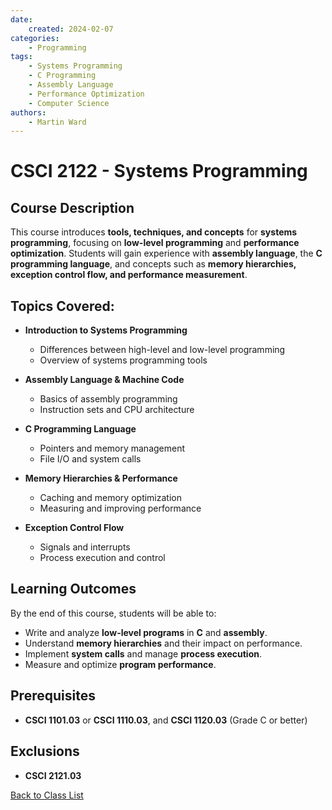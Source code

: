 ```yaml
---
date:
    created: 2024-02-07
categories:
    - Programming
tags:
    - Systems Programming
    - C Programming
    - Assembly Language
    - Performance Optimization
    - Computer Science
authors:
    - Martin Ward
---
```


# CSCI 2122 - Systems Programming

## Course Description
This course introduces **tools, techniques, and concepts** for **systems programming**, focusing on **low-level programming** and **performance optimization**. Students will gain experience with **assembly language**, the **C programming language**, and concepts such as **memory hierarchies, exception control flow, and performance measurement**.

## Topics Covered:
- **Introduction to Systems Programming**
  - Differences between high-level and low-level programming  
  - Overview of systems programming tools  

- **Assembly Language & Machine Code**
  - Basics of assembly programming  
  - Instruction sets and CPU architecture  

- **C Programming Language**
  - Pointers and memory management  
  - File I/O and system calls  

- **Memory Hierarchies & Performance**
  - Caching and memory optimization  
  - Measuring and improving performance  

- **Exception Control Flow**
  - Signals and interrupts  
  - Process execution and control  

## Learning Outcomes
By the end of this course, students will be able to:
- Write and analyze **low-level programs** in **C** and **assembly**.
- Understand **memory hierarchies** and their impact on performance.
- Implement **system calls** and manage **process execution**.
- Measure and optimize **program performance**.

## Prerequisites
- **CSCI 1101.03** or **CSCI 1110.03**, and **CSCI 1120.03** (Grade C or better)  

## Exclusions
- **CSCI 2121.03**

[Back to Class List ](../index.md)